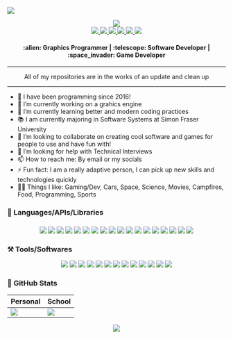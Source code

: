 ![](https://user-images.githubusercontent.com/29154540/155096958-bc245cac-7c77-40a6-8c86-ab447a2d7119.png)

<div align="center">
  <img src="https://komarev.com/ghpvc/?username=bisqq&color=orange&style=flat-square&label=PROFILE+VIEWS" />
</div>
<div align="center">
  <a>
    <a href= "https://bisqq.github.io/Portfolio/">
    <img src="https://img.shields.io/badge/portfolio-white?style=for-the-badge&&logoColor=black" />
  </a>
  <a href= "mailto:alex.biscoveanu@yahoo.ca">
    <img src="https://img.shields.io/badge/emailme-6001D2?style=for-the-badge&logo=yahoo&logoColor=white" />
  </a>
  <a>
    <a href= "https://www.linkedin.com/in/alex-biscoveanu-1048221aa/">
    <img src=https://img.shields.io/badge/LinkedIn-0077B5?style=for-the-badge&logo=linkedin&logoColor=white" />
  </a>
  <a>
    <a href= "https://dev.to/thebisqq">
    <img src="https://img.shields.io/badge/dev.to-white?style=for-the-badge&logo=dev.to&logoColor=black" />
  </a>
  <a>
    <a href= "https://morekeys.itch.io">
    <img src="https://img.shields.io/badge/Itch.io-FA5C5C?style=for-the-badge&logo=itch.io&logoColor=white" />
  </a>
  <a>
  <a href= "https://discordapp.com/users/thebisqq#8188/">
    <img src= "https://img.shields.io/badge/Discord-7289DA?style=for-the-badge&logo=discord&logoColor=white" />
  </a>
                                                                                                                    
  <h4>:alien: Graphics Programmer | :telescope: Software Developer | :space_invader: Game Developer</h4>
</div>
   
___                                                                                                         
<div align="center">
  All of my repositories are in the works of an update and clean up
</div>
                   
___
                   
- 🚀 I have been programming since 2016!
- 🔭 I’m currently working on a grahics engine
- 🌱 I’m currently learning better and modern coding practices
- 📚 I am currently majoring in Software Systems at Simon Fraser University
- 👯 I’m looking to collaborate on creating cool software and games for people to use and have fun with!
- 🤔 I’m looking for help with Technical Interviews
- 📫 How to reach me: By email or my socials
- ⚡ Fun fact: I am a really adaptive person, I can pick up new skills and technologies quickly
- 🏴‍☠️ Things I like: Gaming/Dev, Cars, Space, Science, Movies, Campfires, Food, Programming, Sports

### :scroll: Languages/APIs/Libraries
<div align="center">
  <h3></h3>
  <img src="https://img.shields.io/badge/C%2B%2B-00599C?style=for-the-badge&logo=c%2B%2B&logoColor=white" />
  <img src="https://img.shields.io/badge/c-00599C?style=for-the-badge&logo=c&logoColor=white" />
  <img src="https://img.shields.io/badge/opengl-517F9C?style=for-the-badge&logo=opengl&logoColor=white" />
  <img src="https://img.shields.io/badge/glm-F77C00?style=for-the-badge&logo=opengl&logoColor=white" />
  <img src="https://img.shields.io/badge/glfw-orange?style=for-the-badge&logoColor=white" />
  <img src="https://img.shields.io/badge/glsl-black?style=for-the-badge&logoColor=white" />
  <img src="https://img.shields.io/badge/vulkan-9C1C20?style=for-the-badge&logo=vulkan&logoColor=white" />
  <img src="https://img.shields.io/badge/threejs-F7DF1E?style=for-the-badge&logo=webgl&logoColor=black" />
  <img src="https://img.shields.io/badge/git-F05032?style=for-the-badge&logo=git&logoColor=white" />
  <img src="https://img.shields.io/badge/markdown-000000?style=for-the-badge&logo=markdown&logoColor=white" />
  <img src="https://img.shields.io/badge/java-D96900?style=for-the-badge&logo=java&logoColor=black" />
  <img src="https://img.shields.io/badge/javascript-F7DF1E?style=for-the-badge&logo=javascript&logoColor=black" />
  <img src="https://img.shields.io/badge/ejs-F7DF1E?style=for-the-badge&logo=javascript&logoColor=black" />
  <img src="https://img.shields.io/badge/html-E34F26?style=for-the-badge&logo=html5&logoColor=white" />
  <img src="https://img.shields.io/badge/css-1572B6?style=for-the-badge&logo=css3&logoColor=white" />
  <img src="https://img.shields.io/badge/terminalcommands-black?style=for-the-badge&logo=windowsterminal&logoColor=white" />
  <img src="https://img.shields.io/badge/postgresql-336791?style=for-the-badge&logo=postgresql&logoColor=white" />
  <img src="https://img.shields.io/badge/npm-CB3837?style=for-the-badge&logo=npm&logoColor=white" />
</div>

### :hammer_and_pick: Tools/Softwares

<div align="center">
  <img src="https://img.shields.io/badge/windows-0078D6?style=for-the-badge&logo=windows&logoColor=white" />
  <img src="https://img.shields.io/badge/linux-E79D05?style=for-the-badge&logo=linux&logoColor=white" />
  <img src="https://img.shields.io/badge/macos-white?style=for-the-badge&logo=macOS&logoColor=black" />
  <img src="https://img.shields.io/badge/unrealengine-black?style=for-the-badge&logo=UnrealEngine&logoColor=white" />
  <img src="https://img.shields.io/badge/gitHub-100000?style=for-the-badge&logo=github&logoColor=white" />
  <img src="https://img.shields.io/badge/vscode-007ACC?style=for-the-badge&logo=visualstudiocode&logoColor=white" />
  <img src="https://img.shields.io/badge/vs-purple?style=for-the-badge&logo=visualstudio&logoColor=white" />
  <img src="https://img.shields.io/badge/intellij-D33C7B?style=for-the-badge&logoColor=white" />
  <img src="https://img.shields.io/badge/photoshop-2F9FF2?style=for-the-badge&logo=adobephotoshop&logoColor=white" />
  <img src="https://img.shields.io/badge/aftereffects-000056?style=for-the-badge&logo=adobeaftereffects&logoColor=white" />
  <img src="https://img.shields.io/badge/premierepro-000056?style=for-the-badge&logo=adobepremierepro&logoColor=white" />
  <img src="https://img.shields.io/badge/blender-DC770C?style=for-the-badge&logo=blender&logoColor=white" />
  <img src="https://img.shields.io/badge/Heroku-430098?style=for-the-badge&logo=heroku&logoColor=white" />
</div>

### :test_tube: GitHub Stats
<div align="center">

  <table class = "table">
  <thead>
      <tr>
          <th>Personal</th>
          <th>School</th>
      </tr>
  </thead>
    <tbody>
      <tr>
          <td>
              <img src="https://github-readme-stats.vercel.app/api/top-langs/?username=bisqq&layout=compact&theme=tokyonight" />
          </td>
          <td>
              <img src="https://github-readme-stats.vercel.app/api/top-langs/?username=bisqqSchool&layout=compact&theme=tokyonight" />
          </td>
      </tr>
    </tbody>
  </table>
</div>

<div align="center">
  <img src="https://github-readme-stats.vercel.app/api?username=bisqq&show_icons=true&theme=tokyonight&count_private=true" />
</div>
